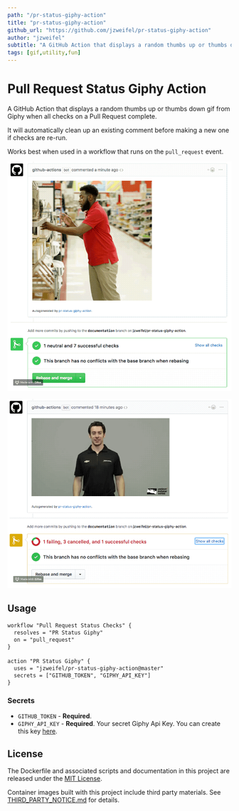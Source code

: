 ```yaml
---
path: "/pr-status-giphy-action"
title: "pr-status-giphy-action"
github_url: "https://github.com/jzweifel/pr-status-giphy-action"
author: "jzweifel"
subtitle: "A GitHub Action that displays a random thumbs up or thumbs down gif from giphy when pull request checks finish. "
tags: [gif,utility,fun]
---
```

# Pull Request Status Giphy Action

A GitHub Action that displays a random thumbs up or thumbs down gif from Giphy when all checks on a Pull Request complete.

It will automatically clean up an existing comment before making a new one if checks are re-run.

Works best when used in a workflow that runs on the `pull_request` event.

![thumbs-up-pr](https://github.com/jzweifel/pr-status-giphy-action/raw/master/media/thumbs-up-pr.gif)

![thumbs-down-pr](https://github.com/jzweifel/pr-status-giphy-action/raw/master/media/thumbs-down-pr.gif)

## Usage

```
workflow "Pull Request Status Checks" {
  resolves = "PR Status Giphy"
  on = "pull_request"
}

action "PR Status Giphy" {
  uses = "jzweifel/pr-status-giphy-action@master"
  secrets = ["GITHUB_TOKEN", "GIPHY_API_KEY"]
}
```

### Secrets

- `GITHUB_TOKEN` - **Required**.
- `GIPHY_API_KEY` - **Required**. Your secret Giphy Api Key. You can create this key [here](https://developers.giphy.com/dashboard/?create=true).

## License

The Dockerfile and associated scripts and documentation in this project are released under the [MIT License](LICENSE).

Container images built with this project include third party materials. See [THIRD_PARTY_NOTICE.md](THIRD_PARTY_NOTICE.md) for details.
